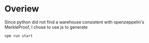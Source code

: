 # Overiew

Since python did not find a warehouse consistent with openzeppelin's MerkleProof, I chose to use js to generate

~~~
npm run start
~~~


